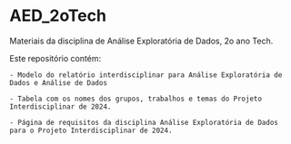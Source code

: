 # AED_2oTech
Materiais da disciplina de Análise Exploratória de Dados, 2o ano Tech.

Este repositório contém:

    - Modelo do relatório interdisciplinar para Análise Exploratória de Dados e Análise de Dados

    - Tabela com os nomes dos grupos, trabalhos e temas do Projeto Interdisciplinar de 2024.

    - Página de requisitos da disciplina Análise Exploratória de Dados para o Projeto Interdisciplinar de 2024.
